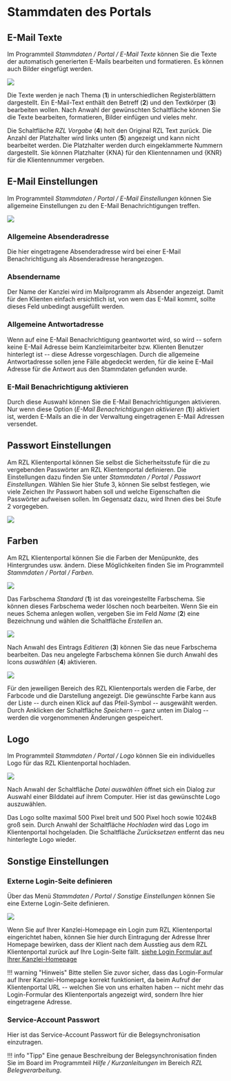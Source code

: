 # Stammdaten des Portals

## E-Mail Texte

Im Programmteil *Stammdaten / Portal / E-Mail Texte* können Sie die Texte der automatisch generierten E-Mails bearbeiten und formatieren. Es können auch Bilder eingefügt werden.

![](img/image.png)

Die Texte werden je nach Thema (**1**) in unterschiedlichen Registerblättern dargestellt. Ein E-Mail-Text enthält den Betreff (**2**) und den Textkörper (**3**) bearbeiten wollen. Nach Anwahl der gewünschten Schaltfläche können Sie die Texte bearbeiten, formatieren, Bilder einfügen und vieles mehr.

Die Schaltfläche *RZL Vorgabe* (**4**) holt den Original RZL Text zurück. Die Anzahl der Platzhalter wird links unten (**5**) angezeigt und kann nicht bearbeitet werden. Die Platzhalter werden durch eingeklammerte Nummern dargestellt. Sie können Platzhalter {KNA} für den Klientennamen und {KNR} für die Klientennummer vergeben.

## E-Mail Einstellungen

Im Programmteil *Stammdaten / Portal / E-Mail Einstellungen* können Sie allgemeine Einstellungen zu den E-Mail Benachrichtigungen treffen.


![](img/image-1.png)

### Allgemeine Absenderadresse 

Die hier eingetragene Absenderadresse wird bei einer E-Mail Benachrichtigung als Absenderadresse herangezogen.

### Absendername 

Der Name der Kanzlei wird im Mailprogramm als Absender angezeigt. Damit für den Klienten einfach ersichtlich ist, von wem das E-Mail kommt, sollte dieses Feld unbedingt ausgefüllt werden.

### Allgemeine Antwortadresse

Wenn auf eine E-Mail Benachrichtigung geantwortet wird, so wird -- sofern keine E-Mail Adresse beim Kanzleimitarbeiter bzw. Klienten Benutzer hinterlegt ist -- diese Adresse vorgeschlagen. Durch die allgemeine Antwortadresse sollen jene Fälle abgedeckt werden, für die keine E-Mail Adresse für die Antwort aus den Stammdaten gefunden wurde.

### E-Mail Benachrichtigung aktivieren 

Durch diese Auswahl können Sie die E-Mail Benachrichtigungen aktivieren. Nur wenn diese Option (*E-Mail Benachrichtigungen aktivieren* (**1**)) aktiviert ist, werden E-Mails an die in der Verwaltung eingetragenen E-Mail Adressen versendet.

## Passwort Einstellungen

Am RZL Klientenportal können Sie selbst die Sicherheitsstufe für die zu vergebenden Passwörter am RZL Klientenportal definieren. Die Einstellungen dazu finden Sie unter *Stammdaten / Portal / Passwort Einstellungen.* Wählen Sie hier Stufe 3, können Sie selbst festlegen, wie viele Zeichen Ihr Passwort haben soll und welche Eigenschaften die
Passwörter aufweisen sollen. Im Gegensatz dazu, wird Ihnen dies bei Stufe 2 vorgegeben.


![](img/image33.png)

## Farben

Am RZL Klientenportal können Sie die Farben der Menüpunkte, des Hintergrundes usw. ändern. Diese Möglichkeiten finden Sie im Programmteil *Stammdaten / Portal / Farben*.


![](img/image-2.png)

Das Farbschema *Standard* (**1**) ist das voreingestellte Farbschema. Sie können dieses Farbschema weder löschen noch bearbeiten. Wenn Sie ein neues Schema anlegen wollen, vergeben Sie im Feld *Name* (**2**) eine Bezeichnung und wählen die Schaltfläche *Erstellen* an.


![](img/image-3.png)

Nach Anwahl des Eintrags *Editieren* (**3**) können Sie das neue Farbschema bearbeiten. Das neu angelegte Farbschema können Sie durch Anwahl des Icons *auswählen* (**4**) aktivieren.


![](img/image36.png)

Für den jeweiligen Bereich des RZL Klientenportals werden die Farbe, der Farbcode und die Darstellung angezeigt. Die gewünschte Farbe kann aus der Liste -- durch einen Klick auf das Pfeil-Symbol -- ausgewählt werden. Durch Anklicken der Schaltfläche *Speichern* -- ganz unten im Dialog -- werden die vorgenommenen Änderungen gespeichert.

## Logo

Im Programmteil *Stammdaten / Portal / Logo* können Sie ein individuelles Logo für das RZL Klientenportal hochladen.


![](img/image37.png)

Nach Anwahl der Schaltfläche *Datei auswählen* öffnet sich ein Dialog zur Auswahl einer Bilddatei auf ihrem Computer. Hier ist das gewünschte Logo auszuwählen.

Das Logo sollte maximal 500 Pixel breit und 500 Pixel hoch sowie 1024kB groß sein. Durch Anwahl der Schaltfläche *Hochladen* wird das Logo im Klientenportal hochgeladen. Die Schaltfläche *Zurücksetzen* entfernt das neu hinterlegte Logo wieder.

## Sonstige Einstellungen

### Externe Login-Seite definieren 

Über das Menü *Stammdaten / Portal / Sonstige Einstellungen* können Sie eine Externe Login-Seite definieren.


![](img/image38.png)

Wenn Sie auf Ihrer Kanzlei-Homepage ein Login zum RZL Klientenportal eingerichtet haben, können Sie hier durch Eintragung der Adresse Ihrer Homepage bewirken, dass der Klient nach dem Ausstieg aus dem RZL Klientenportal zurück auf Ihre Login-Seite fällt.  [siehe Login Formular auf Ihrer Kanzlei-Homepage](../Einrichtung/Login-Formular.md)


!!! warning "Hinweis"
    Bitte stellen Sie zuvor sicher, dass das Login-Formular auf Ihrer Kanzlei-Homepage korrekt funktioniert, da beim Aufruf der Klientenportal URL -- welchen Sie von uns erhalten haben -- nicht mehr das Login-Formular des Klientenportals angezeigt wird, sondern Ihre hier eingetragene Adresse.

### Service-Account Passwort 

Hier ist das Service-Account Passwort für die Belegsynchronisation einzutragen.


!!! info "Tipp"
    Eine genaue Beschreibung der Belegsynchronisation finden Sie im Board im Programmteil *Hilfe / Kurzanleitungen* im Bereich *RZL Belegverarbeitung*.
